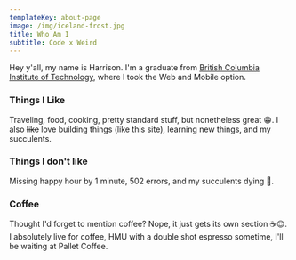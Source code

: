 ```yaml
---
templateKey: about-page
image: /img/iceland-frost.jpg
title: Who Am I
subtitle: Code x Weird
---
```

Hey y'all, my name is Harrison.  I'm a graduate from [British Columbia Institute of Technology](<https://www.bcit.ca/>), where I took the Web and Mobile option.

### Things I Like

Traveling, food, cooking, pretty standard stuff, but nonetheless great 😁.  I also ~~like~~ love building things (like this site), learning new things, and my succulents.

### Things I don't like

Missing happy hour by 1 minute, 502 errors, and my succulents dying 😤.

### Coffee

Thought I'd forget to mention coffee? Nope, it just gets its own section ☕️😍.  I absolutely live for coffee, HMU with a double shot espresso sometime, I'll be waiting at Pallet Coffee.
